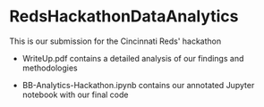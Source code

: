 # RedsHackathonDataAnalytics
This is our submission for the Cincinnati Reds' hackathon

- WriteUp.pdf contains a detailed analysis of our findings and methodologies

- BB-Analytics-Hackathon.ipynb contains our annotated Jupyter notebook with our final code

